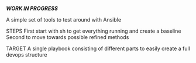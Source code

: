 ***WORK IN PROGRESS***

A simple set of tools to test around with Ansible

STEPS
First start with sh to get everything running and create a baseline
Second to move towards possible refined methods

TARGET
A single playbook consisting of different parts to easily create a full devops structure
